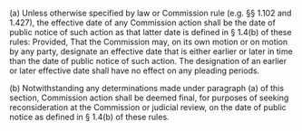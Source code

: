 (a) Unless otherwise specified by law or Commission rule (e.g. §§ 1.102 and 1.427), the effective date of any Commission action shall be the date of public notice of such action as that latter date is defined in § 1.4(b) of these rules: Provided, That the Commission may, on its own motion or on motion by any party, designate an effective date that is either earlier or later in time than the date of public notice of such action. The designation of an earlier or later effective date shall have no effect on any pleading periods.

(b) Notwithstanding any determinations made under paragraph (a) of this section, Commission action shall be deemed final, for purposes of seeking reconsideration at the Commission or judicial review, on the date of public notice as defined in § 1.4(b) of these rules.

